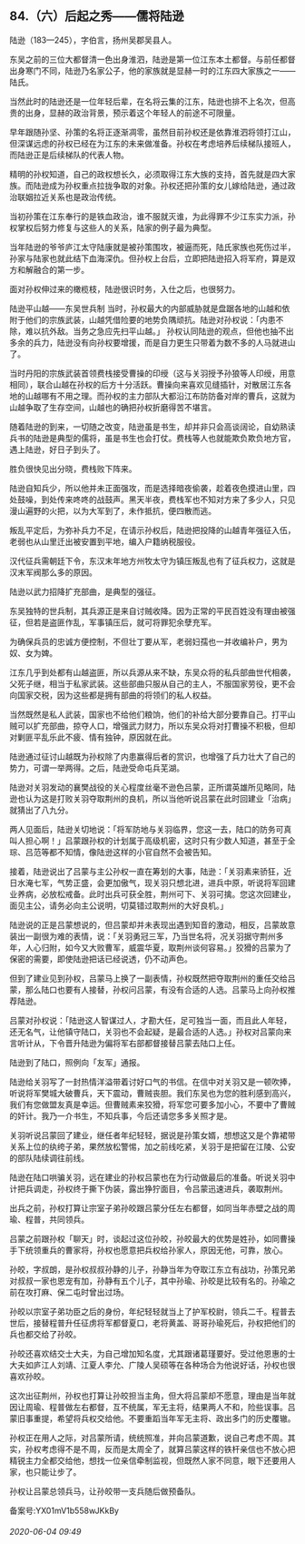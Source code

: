 ## 84.（六）后起之秀——儒将陆逊
陆逊（183—245），字伯言，扬州吴郡吴县人。



东吴之前的三位大都督清一色出身淮泗，陆逊是第一位江东本土都督。与前任都督出身寒门不同，陆逊乃名家公子，他的家族就是显赫一时的江东四大家族之一——陆氏。



当然此时的陆逊还是一位年轻后辈，在名将云集的江东，陆逊也排不上名次，但高贵的出身，显赫的政治背景，预示着这个年轻人的前途不可限量。



早年跟随孙坚、孙策的名将正逐渐凋零，虽然目前孙权还是依靠淮泗将领打江山，但深谋远虑的孙权已经在为江东的未来做准备。孙权在考虑培养后续梯队接班人，而陆逊正是后续梯队的代表人物。



精明的孙权知道，自己的政权想长久，必须取得江东大族的支持，首先就是四大家族。而陆逊成为孙权重点拉拢争取的对象。孙权还把孙策的女儿嫁给陆逊，通过政治联姻拉近关系也是政治传统。



当初孙策在江东奉行的是铁血政治，谁不服就灭谁，为此得罪不少江东实力派，孙权掌权后努力修复与这些人的关系，陆家的例子最为典型。



当年陆逊的爷爷庐江太守陆康就是被孙策围攻，被逼而死，陆氏家族也死伤过半，孙家与陆家也就此结下血海深仇。但孙权上台后，立即把陆逊招入将军府，算是双方和解融合的第一步。



面对孙权伸过来的橄榄枝，陆逊很识时务，入仕之后，也很努力。



陆逊平山越——东吴世兵制
 当时，孙权最大的内部威胁就是盘踞各地的山越和依附于他们的宗族武装，山越凭借险要的地势负隅顽抗。陆逊对孙权说：「内患不除，难以抗外敌。当务之急应先扫平山越。」 孙权认同陆逊的观点，但他也抽不出多余的兵力，陆逊没有向孙权要增援，而是自力更生只带着为数不多的人马就进山了。



当时丹阳的宗族武装首领费栈接受曹操的印绶（这与关羽授予孙狼等人印绶，用意相同），联合山越在孙权的后方十分活跃。曹操向来喜欢见缝插针，对散居江东各地的山越哪有不用之理。而孙权的主力部队大都沿江布防防备对岸的曹兵，这就为山越争取了生存空间，山越也的确把孙权折磨得苦不堪言。



随着陆逊的到来，一切随之改变，陆逊虽是书生，却并非只会高谈阔论，自幼熟读兵书的陆逊是典型的儒将，虽是书生也会打仗。费栈等人也就能欺负欺负地方官，遇上陆逊，好日子到头了。



胜负很快见出分晓，费栈败下阵来。



陆逊自知兵少，所以他并未正面强攻，而是选择暗夜偷袭，趁着夜色摸进山里，四处鼓噪，到处传来咚咚的战鼓声。黑天半夜，费栈军也不知对方来了多少人，只见漫山遍野的火把，以为大军到了，未作抵抗，便四散而逃。



叛乱平定后，为弥补兵力不足，在请示孙权后，陆逊把投降的山越青年强征入伍，老弱也从山里迁出被安置到平地，编入户籍纳税服役。



汉代征兵需朝廷下令，东汉末年地方州牧太守为镇压叛乱也有了征兵权力，这就是汉末军阀那么多的原因。



陆逊以武力招降扩充部曲，是典型的强征。



东吴独特的世兵制，其兵源正是来自讨贼收降。因为正常的平民百姓没有理由被强征，但若是盗匪作乱，军事镇压后，就可将罪犯余孽充军。



为确保兵员的忠诚方便控制，不但壮丁要从军，老弱妇孺也一并收编补户，男为奴、女为婢。



江东几乎到处都有山越盗匪，所以兵源从来不缺，东吴众将的私兵部曲世代相袭，父死子继，相当于私家武装。这些部曲只服从自己的主人，不服国家劳役，更不会向国家交税，因为这些都是拥有部曲的将领们的私人权益。



当然既然是私人武装，国家也不给他们粮饷，他们的补给大部分要靠自己。打平山贼可以扩充部曲，掠夺人口，增强武力财力，所以东吴众将对打曹操不积极，但却对剿匪平乱乐此不疲、情有独钟，原因就在此。



陆逊通过征讨山越既为孙权除了内患赢得后者的赏识，也增强了兵力壮大了自己的势力，可谓一举两得。之后，陆逊受命屯兵芜湖。



陆逊对关羽发动的襄樊战役的关心程度丝毫不逊色吕蒙，正所谓英雄所见略同，陆逊也认为这是打败关羽夺取荆州的良机，所以当他听说吕蒙在此时回建业「治病」就猜出了八九分。



两人见面后，陆逊关切地说：「将军防地与关羽临界，您这一去，陆口的防务可真叫人担心啊！」吕蒙跟孙权的计划属于高级机密，这时只有少数人知道，甚至于全琮、吕范等都不知情，像陆逊这样的小官自然不会被告知。



接着，陆逊说出了吕蒙与主公孙权一直在筹划的大事，陆逊：「关羽素来骄狂，近日水淹七军，气势正盛，会更加傲气，现关羽只想北进，进兵中原，听说将军回建业养病，必放松戒备。此时出兵可获全胜，荆州可下、关羽可擒。您这次回建业，面见主公，请务必向主公说明，切莫错过取荆州的大好良机。」



陆逊说的正是吕蒙想说的，但吕蒙却并未表现出遇到知音的激动，相反，吕蒙故意装出一副很为难的表情，说：「关羽勇冠三军，乃当世名将，况关羽据守荆州多年，人心归附，如今又大败曹军，威震华夏，取荆州谈何容易。」狡猾的吕蒙为了保密的需要，即使陆逊把话已经说透，仍不动声色。



但到了建业见到孙权，吕蒙马上换了一副表情，孙权既然把夺取荆州的重任交给吕蒙，那么陆口也要有人接替，孙权问吕蒙，有没有合适的人选。吕蒙马上向孙权推荐陆逊。



吕蒙对孙权说：「陆逊这人智谋过人，才勘大任，足可独当一面，而且此人年轻，还无名气，让他镇守陆口，关羽也不会起疑，是最合适的人选。」孙权对吕蒙向来言听计从，下令晋升陆逊为偏将军右部都督接替吕蒙去陆口上任。



陆逊到了陆口，照例向「友军」通报。



陆逊给关羽写了一封热情洋溢带着讨好口气的书信。在信中对关羽又是一顿吹捧，听说将军樊城大破曹兵，天下震动，曹贼丧胆。我们东吴也为您的胜利感到高兴，我们有您做盟友真是幸运。但曹贼素来狡猾，将军您可要多加小心，不要中了曹贼的奸计。我乃一介书生，不知兵事，今后还请您多多关照才是。



关羽听说吕蒙回了建业，继任者年纪轻轻，据说是孙策女婿，想想这又是个靠裙带关系上位的纨绔子弟，果然放松警惕，加之前线吃紧，关羽于是把留在江陵、公安的部队陆续调往前线。



陆逊在陆口哄骗关羽，远在建业的孙权吕蒙也在为行动做最后的准备。听说关羽中计把兵调走，孙权终于撕下伪装，露出狰狞面目，令吕蒙迅速进兵，袭取荆州。



出兵之前，孙权打算让宗室子弟孙皎跟吕蒙分任左右都督，如同当年赤壁之战的周瑜、程普，共同领兵。



吕蒙之前跟孙权「聊天」时，谈起过这位孙皎，孙皎最大的优势是姓孙，如同曹操手下统领重兵的曹家将，孙权也愿意把兵权给孙家人，原因无他，可靠，放心。



孙皎，字叔朗，是孙权叔叔孙静的儿子，孙静当年为夺取江东立有战功，孙策兄弟对叔叔一家也恩宠有加，孙静有五个儿子，其中孙瑜、孙皎是比较有名的。孙瑜之前在攻打麻、保二屯时曾出过场。



孙皎以宗室子弟功臣之后的身份，年纪轻轻就当上了护军校尉，领兵二千。程普去世后，接替程普升任征虏将军都督夏口，老将黄盖、哥哥孙瑜死后，孙权把他们的兵也都交给了孙皎。



孙皎还喜欢结交士大夫，为自己增加知名度，尤其跟诸葛瑾要好。受过他恩惠的士大夫如庐江人刘靖、江夏人李允、广陵人吴硕等在各种场合为他说好话，孙权也很喜欢孙皎。



这次出征荆州，孙权也打算让孙皎担当主角，但大将吕蒙却不愿意，理由是当年就因让周瑜、程普做左右都督，互不统属，军无主将，结果两人不和，险些误事。吕蒙旧事重提，希望将兵权交给他。不要重蹈当年军无主将、政出多门的历史覆辙。



孙权正在用人之际，对吕蒙所请，统统照准，并向吕蒙道歉，说自己考虑不周。其实，孙权考虑得不是不周，反而是太周全了，就算吕蒙这样的铁杆亲信也不放心把精锐主力全都交给他，想找一位亲信牵制监视，但既然人家不同意，眼下还要用人家，也只能让步了。



孙权让吕蒙总领兵马，让孙皎带一支兵随后做预备队。



备案号:YX01mV1b558wJKkBy


###### 2020-06-04 09:49
